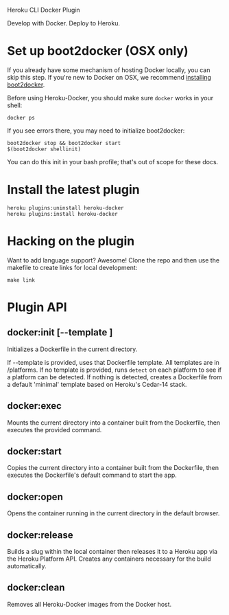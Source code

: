 Heroku CLI Docker Plugin

Develop with Docker. Deploy to Heroku.

# Set up boot2docker (OSX only)

If you already have some mechanism of hosting Docker locally, you can skip this step.
If you're new to Docker on OSX, we recommend
[installing boot2docker](http://boot2docker.io/).

Before using Heroku-Docker, you should make sure `docker` works in your shell:

```
docker ps
```

If you see errors there, you may need to initialize boot2docker:

```
boot2docker stop && boot2docker start
$(boot2docker shellinit)
```

You can do this init in your bash profile; that's out of scope for these docs.

# Install the latest plugin

```
heroku plugins:uninstall heroku-docker
heroku plugins:install heroku-docker
```

# Hacking on the plugin

Want to add language support? Awesome!
Clone the repo and then use the makefile to create links for local development:

```
make link
```

# Plugin API

## docker:init [--template <templateName>]

Initializes a Dockerfile in the current directory.

If --template is provided, uses that Dockerfile template.
All templates are in /platforms.
If no template is provided,
runs `detect` on each platform to see if a platform can be detected.
If nothing is detected, creates a Dockerfile from a default 'minimal' template
based on Heroku's Cedar-14 stack.

## docker:exec <command string>

Mounts the current directory into a container built from the Dockerfile,
then executes the provided command.

## docker:start

Copies the current directory into a container built from the Dockerfile,
then executes the Dockerfile's default command to start the app.

## docker:open

Opens the container running in the current directory in the default browser.

## docker:release

Builds a slug within the local container then releases it to a Heroku app
via the Heroku Platform API.
Creates any containers necessary for the build automatically.

## docker:clean

Removes all Heroku-Docker images from the Docker host.
